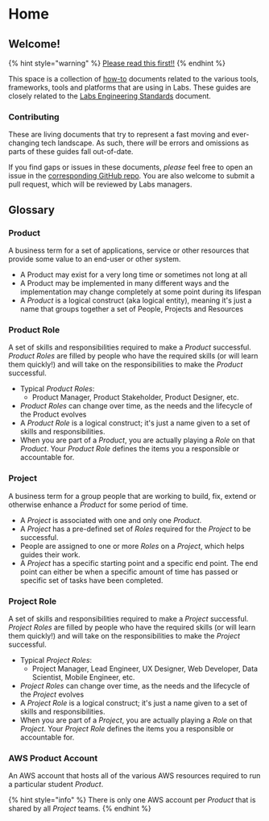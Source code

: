 # Home

## Welcome!

{% hint style="warning" %}
[Please read this first!!](https://docs.labs.lambdaschool.com/guides/always-read-this-first)
{% endhint %}

This space is a collection of [how-to](https://en.wikipedia.org/wiki/How-to) documents related to the various tools, frameworks, tools and platforms that are using in Labs. These guides are closely related to the [Labs Engineering Standards](https://docs.labs.lambdaschool.com/standards/) document.

### Contributing

These are living documents that try to represent a fast moving and ever-changing tech landscape. As such, there _will_ be errors and omissions as parts of these guides fall out-of-date.

If you find gaps or issues in these documents, _please_ feel free to open an issue in the [corresponding GitHub repo](https://github.com/Lambda-School-Labs/gitbook-labs-guides). You are also welcome to submit a pull request, which will be reviewed by Labs managers.

## Glossary

### Product

A business term for a set of applications, service or other resources that provide some value to an end-user or other system.

* A Product may exist for a very long time or sometimes not long at all
* A Product may be implemented in many different ways and the implementation may change completely at some point during its lifespan
* A _Product_ is a logical construct \(aka logical entity\), meaning it's just a name that groups together a set of People, Projects and Resources

### Product Role

A set of skills and responsibilities required to make a _Product_ successful. _Product Roles_ are filled by people who have the required skills \(or will learn them quickly!\) and will take on the responsibilities to make the _Product_ successful.

* Typical _Product Roles_:
  * Product Manager, Product Stakeholder, Product Designer, etc.
* _Product Roles_ can change over time, as the needs and the lifecycle of the Product evolves
* A _Product Role_ is a logical construct; it's just a name given to a set of skills and responsibilities.
* When you are part of a _Product_, you are actually playing a _Role_ on that _Product_. Your _Product Role_ defines the items you a responsible or accountable for.

### Project

A business term for a group people that are working to build, fix, extend or otherwise enhance a _Product_ for some period of time.

* A _Project_ is associated with one and only one _Product_.
* A _Project_ has a pre-defined set of _Roles_ required for the _Project_ to be successful.
* People are assigned to one or more _Roles_ on a _Project_, which helps guides their work.
* A _Project_ has a specific starting point and a specific end point. The end point can either be when a specific amount of time has passed or specific set of tasks have been completed.

### Project Role

A set of skills and responsibilities required to make a _Project_ successful. _Project Roles_ are filled by people who have the required skills \(or will learn them quickly!\) and will take on the responsibilities to make the _Project_ successful.

* Typical _Project Roles_:
  * Project Manager, Lead Engineer, UX Designer, Web Developer, Data Scientist, Mobile Engineer, etc.
* _Project Roles_ can change over time, as the needs and the lifecycle of the _Project_ evolves
* A _Project Role_ is a logical construct; it's just a name given to a set of skills and responsibilities.
* When you are part of a _Project_, you are actually playing a _Role_ on that _Project_. Your _Project Role_ defines the items you a responsible or accountable for.

### AWS Product Account

An AWS account that hosts all of the various AWS resources required to run a particular student _Product_.

{% hint style="info" %}
 There is only one AWS account per _Product_ that is shared by all _Project_ teams.
{% endhint %}

